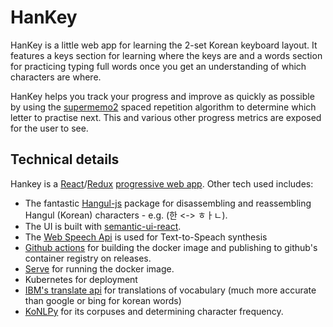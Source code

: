 # HanKey

HanKey is a little web app for learning the 2-set Korean keyboard layout. 
It features a keys section for learning where the keys are and a words section for
practicing typing full words once you get an understanding of which characters are where.

HanKey helps you track your progress and improve as quickly as possible by using the 
[supermemo2](https://www.supermemo.com/en/archives1990-2015/english/ol/sm2) spaced repetition algorithm to determine which letter to practise next. This and various other progress metrics are exposed for the user to see.

## Technical details

Hankey is a [React](https://reactjs.org/)/[Redux](https://redux.js.org/) [progressive web app](https://developers.google.com/web/progressive-web-apps). Other tech used includes:

* The fantastic [Hangul-js](https://github.com/e-/Hangul.js/) package for disassembling and reassembling Hangul (Korean) characters - e.g. (한 <-> ㅎㅏㄴ). 
* The UI is built with [semantic-ui-react](https://react.semantic-ui.com/). 
* The [Web Speech Api](https://developer.mozilla.org/en-US/docs/Web/API/Web_Speech_API) is used for Text-to-Speach synthesis
* [Github actions](.github/workflows/docker-package.yml) for building the docker image and publishing to github's container registry on releases.
* [Serve](https://github.com/zeit/serve#readme) for running the docker image.
* Kubernetes for deployment
* [IBM's translate api](https://www.ibm.com/watson/services/language-translator/) for translations of vocabulary (much more accurate than google or bing for korean words)
* [KoNLPy](http://konlpy.org/en/latest/) for its corpuses and determining character frequency.